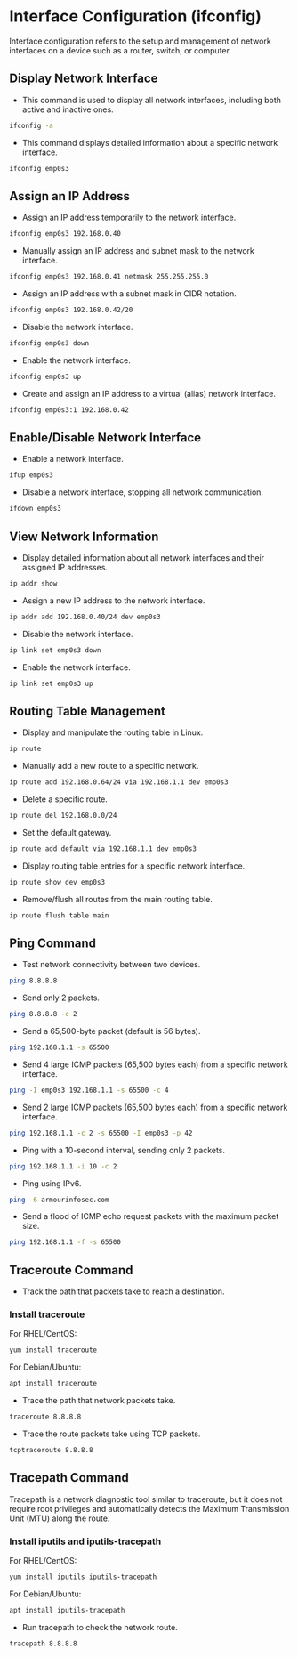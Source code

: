 # Interface Configuration (ifconfig)

Interface configuration refers to the setup and management of network interfaces on a device such as a router, switch, or computer.

## Display Network Interface
- This command is used to display all network interfaces, including both active and inactive ones.

```bash
ifconfig -a
```

- This command displays detailed information about a specific network interface.

```bash
ifconfig emp0s3
```

## Assign an IP Address
- Assign an IP address temporarily to the network interface.

```bash
ifconfig emp0s3 192.168.0.40
```

- Manually assign an IP address and subnet mask to the network interface.

```bash
ifconfig emp0s3 192.168.0.41 netmask 255.255.255.0
```

- Assign an IP address with a subnet mask in CIDR notation.

```bash
ifconfig emp0s3 192.168.0.42/20
```

- Disable the network interface.

```bash
ifconfig emp0s3 down
```

- Enable the network interface.

```bash
ifconfig emp0s3 up
```

- Create and assign an IP address to a virtual (alias) network interface.

```bash
ifconfig emp0s3:1 192.168.0.42
```

## Enable/Disable Network Interface
- Enable a network interface.

```bash
ifup emp0s3
```

- Disable a network interface, stopping all network communication.

```bash
ifdown emp0s3
```

## View Network Information
- Display detailed information about all network interfaces and their assigned IP addresses.

```bash
ip addr show
```

- Assign a new IP address to the network interface.

```bash
ip addr add 192.168.0.40/24 dev emp0s3
```

- Disable the network interface.

```bash
ip link set emp0s3 down
```

- Enable the network interface.

```bash
ip link set emp0s3 up
```

## Routing Table Management
- Display and manipulate the routing table in Linux.

```bash
ip route
```

- Manually add a new route to a specific network.

```bash
ip route add 192.168.0.64/24 via 192.168.1.1 dev emp0s3
```

- Delete a specific route.

```bash
ip route del 192.168.0.0/24
```

- Set the default gateway.

```bash
ip route add default via 192.168.1.1 dev emp0s3
```

- Display routing table entries for a specific network interface.

```bash
ip route show dev emp0s3
```

- Remove/flush all routes from the main routing table.

```bash
ip route flush table main
```

## Ping Command
- Test network connectivity between two devices.

```bash
ping 8.8.8.8
```

- Send only 2 packets.

```bash
ping 8.8.8.8 -c 2
```

- Send a 65,500-byte packet (default is 56 bytes).

```bash
ping 192.168.1.1 -s 65500
```

- Send 4 large ICMP packets (65,500 bytes each) from a specific network interface.

```bash
ping -I emp0s3 192.168.1.1 -s 65500 -c 4
```

- Send 2 large ICMP packets (65,500 bytes each) from a specific network interface.

```bash
ping 192.168.1.1 -c 2 -s 65500 -I emp0s3 -p 42
```

- Ping with a 10-second interval, sending only 2 packets.

```bash
ping 192.168.1.1 -i 10 -c 2
```

- Ping using IPv6.

```bash
ping -6 armourinfosec.com
```

- Send a flood of ICMP echo request packets with the maximum packet size.

```bash
ping 192.168.1.1 -f -s 65500
```

## Traceroute Command
- Track the path that packets take to reach a destination.

### Install traceroute

For RHEL/CentOS:

```bash
yum install traceroute 
```

For Debian/Ubuntu:

```bash
apt install traceroute
```

- Trace the path that network packets take.

```bash
traceroute 8.8.8.8
```

- Trace the route packets take using TCP packets.

```bash
tcptraceroute 8.8.8.8
```

## Tracepath Command
Tracepath is a network diagnostic tool similar to traceroute, but it does not require root privileges and automatically detects the Maximum Transmission Unit (MTU) along the route.

### Install iputils and iputils-tracepath

For RHEL/CentOS:

```bash
yum install iputils iputils-tracepath  
```

For Debian/Ubuntu:

```bash
apt install iputils-tracepath          
```

- Run tracepath to check the network route.

```bash
tracepath 8.8.8.8
